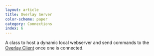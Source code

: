 ```yaml
---
layout: article
title: Overlay Server
color-scheme: paper
category: Connections
index: 6
---
```


A class to host a dynamic local webserver and send commands to the [Overlay Client](../overlay-client) once one is connected.
